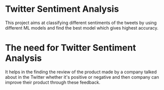 # Twitter Sentiment Analysis
This project aims at classifying different sentiments of the tweets by using different ML models and find the best model which gives highest accuracy.

# The need for Twitter Sentiment Analysis

It helps in the finding the review of the product made by a company talked about in the Twitter whether it's positive or negative and then company can improve their product through these feedback.
